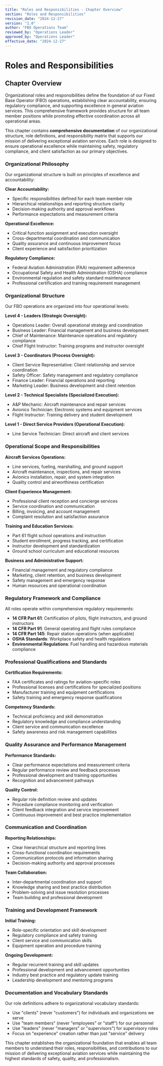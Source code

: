 ```yaml
---
title: "Roles and Responsibilities - Chapter Overview"
section: "Roles and Responsibilities"
revision_date: "2024-12-27"
version: "1.0"
author: "FBO Operations Team"
reviewed_by: "Operations Leader"
approved_by: "Operations Leader"
effective_date: "2024-12-27"
---
```


# Roles and Responsibilities

## Chapter Overview

Organizational roles and responsibilities define the foundation of our Fixed Base Operator (FBO) operations, establishing clear accountability, ensuring regulatory compliance, and supporting excellence in general aviation services. This comprehensive framework provides structure for all team member positions while promoting effective coordination across all operational areas.

This chapter contains **comprehensive documentation** of our organizational structure, role definitions, and responsibility matrix that supports our mission of delivering exceptional aviation services. Each role is designed to ensure operational excellence while maintaining safety, regulatory compliance, and client satisfaction as our primary objectives.

### Organizational Philosophy

Our organizational structure is built on principles of excellence and accountability:

**Clear Accountability:**

- Specific responsibilities defined for each team member role
- Hierarchical relationships and reporting structure clarity
- Decision-making authority and approval workflows
- Performance expectations and measurement criteria

**Operational Excellence:**

- Critical function assignment and execution oversight
- Cross-departmental coordination and communication
- Quality assurance and continuous improvement focus
- Client experience and satisfaction prioritization

**Regulatory Compliance:**

- Federal Aviation Administration (FAA) requirement adherence
- Occupational Safety and Health Administration (OSHA) compliance
- Environmental regulation and safety standard maintenance
- Professional certification and training requirement management

### Organizational Structure

Our FBO operations are organized into four operational levels:

**Level 4 - Leaders (Strategic Oversight):**

- Operations Leader: Overall operational strategy and coordination
- Business Leader: Financial management and business development
- Chief of Maintenance: Maintenance operations and regulatory compliance
- Chief Flight Instructor: Training programs and instructor oversight

**Level 3 - Coordinators (Process Oversight):**

- Client Service Representative: Client relationship and service coordination
- Safety Officer: Safety management and regulatory compliance
- Finance Leader: Financial operations and reporting
- Marketing Leader: Business development and client retention

**Level 2 - Technical Specialists (Specialized Execution):**

- A&P Mechanic: Aircraft maintenance and repair services
- Avionics Technician: Electronic systems and equipment services
- Flight Instructor: Training delivery and student development

**Level 1 - Direct Service Providers (Operational Execution):**

- Line Service Technician: Direct aircraft and client services

### Operational Scope and Responsibilities

**Aircraft Services Operations:**

- Line services, fueling, marshalling, and ground support
- Aircraft maintenance, inspections, and repair services
- Avionics installation, repair, and system integration
- Quality control and airworthiness certification

**Client Experience Management:**

- Professional client reception and concierge services
- Service coordination and communication
- Billing, invoicing, and account management
- Complaint resolution and satisfaction assurance

**Training and Education Services:**

- Part 61 flight school operations and instruction
- Student enrollment, progress tracking, and certification
- Instructor development and standardization
- Ground school curriculum and educational resources

**Business and Administrative Support:**

- Financial management and regulatory compliance
- Marketing, client retention, and business development
- Safety management and emergency response
- Human resources and operational coordination

### Regulatory Framework and Compliance

All roles operate within comprehensive regulatory requirements:

- **14 CFR Part 61**: Certification of pilots, flight instructors, and ground instructors
- **14 CFR Part 91**: General operating and flight rules compliance
- **14 CFR Part 145**: Repair station operations (when applicable)
- **OSHA Standards**: Workplace safety and health regulations
- **Environmental Regulations**: Fuel handling and hazardous materials compliance

### Professional Qualifications and Standards

**Certification Requirements:**

- FAA certificates and ratings for aviation-specific roles
- Professional licenses and certifications for specialized positions
- Manufacturer training and equipment certifications
- Safety training and emergency response qualifications

**Competency Standards:**

- Technical proficiency and skill demonstration
- Regulatory knowledge and compliance understanding
- Client service and communication excellence
- Safety awareness and risk management capabilities

### Quality Assurance and Performance Management

**Performance Standards:**

- Clear performance expectations and measurement criteria
- Regular performance review and feedback processes
- Professional development and training opportunities
- Recognition and advancement pathways

**Quality Control:**

- Regular role definition review and updates
- Procedure compliance monitoring and verification
- Client feedback integration and service improvement
- Continuous improvement and best practice implementation

### Communication and Coordination

**Reporting Relationships:**

- Clear hierarchical structure and reporting lines
- Cross-functional coordination requirements
- Communication protocols and information sharing
- Decision-making authority and approval processes

**Team Collaboration:**

- Inter-departmental coordination and support
- Knowledge sharing and best practice distribution
- Problem-solving and issue resolution processes
- Team building and professional development

### Training and Development Framework

**Initial Training:**

- Role-specific orientation and skill development
- Regulatory compliance and safety training
- Client service and communication skills
- Equipment operation and procedure training

**Ongoing Development:**

- Regular recurrent training and skill updates
- Professional development and advancement opportunities
- Industry best practice and regulatory update training
- Leadership development and mentoring programs

### Documentation and Vocabulary Standards

Our role definitions adhere to organizational vocabulary standards:

- Use "clients" (never "customers") for individuals and organizations we serve
- Use "team members" (never "employees" or "staff") for our personnel
- Use "leaders" (never "managers" or "supervisors") for supervisory roles
- Focus on "experience" creation rather than just "service" delivery

This chapter establishes the organizational foundation that enables all team members to understand their roles, responsibilities, and contributions to our mission of delivering exceptional aviation services while maintaining the highest standards of safety, quality, and professionalism.

<div style="page-break-before: always;"></div>
